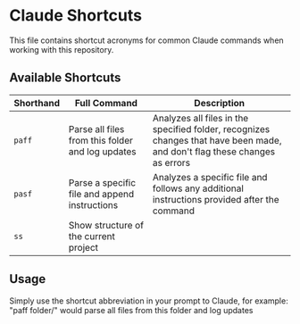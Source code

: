 # Claude Shortcuts

This file contains shortcut acronyms for common Claude commands when working with this repository.

## Available Shortcuts

| Shorthand | Full Command | Description |
|-----------|--------------|-------------|
| `paff` | Parse all files from this folder and log updates | Analyzes all files in the specified folder, recognizes changes that have been made, and don't flag these changes as errors | It's important not to recommend any changes, the purpose of paff is to get you to regisiter updates I did but I dont want changed |
| `pasf` | Parse a specific file and append instructions | Analyzes a specific file and follows any additional instructions provided after the command |
| `ss` | Show structure of the current project

## Usage

Simply use the shortcut abbreviation in your prompt to Claude, for example:
"paff folder/" would parse all files from this folder and log updates
